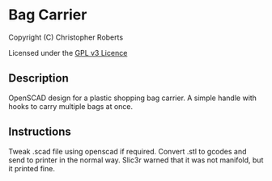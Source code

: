 Bag Carrier
===========

Copyright (C) Christopher Roberts

Licensed under the [GPL v3 Licence](https://github.com/chrisjrob/avonpumpclip/blob/master/LICENCE.md "Read licence")

Description
-----------
OpenSCAD design for a plastic shopping bag carrier.
A simple handle with hooks to carry multiple bags at once.

Instructions
------------
Tweak .scad file using openscad if required. Convert .stl to gcodes and send to printer in the normal way. Slic3r warned that it was not manifold, but it printed fine.
